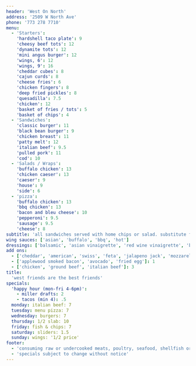 ```yaml
---
header: 'West On North'
address: '2509 W North Ave'
phone: '773 278 7710'
menu:
  - 'Starters':
    'hardshell taco plate': 9
    'cheesy beef tots': 12
    'dynamite tots': 12
    'mini angus burger': 12
    'wings, 6': 12
    'wings, 9': 16
    'cheddar cubes': 8
    'cajun curds': 8
    'cheese fries': 6
    'chicken fingers': 8
    'deep fried pickles': 8
    'quesadilla': 7.5
    'chicken': 12
    'basket of fries / tots': 5
    'basket of chips': 4
  - 'Sandwiches':
    'classic burger': 11
    'black bean burger': 9
    'chicken breast': 11
    'patty melt': 12
    'italian beef': 9.5
    'pulled pork': 11
    'cod': 10
  - 'Salads / Wraps':
    'buffalo chicken': 13
    'chicken caeser': 13
    'caeser': 9
    'house': 9
    'side': 6
  - 'pizza':
    'buffalo chicken': 13
    'bbq chicken': 13
    'bacon and bleu cheese': 10
    'pepperoni': 9.5
    'sausage': 9.5
    'cheese': 8
subtitle: 'all sandwiches served with home chips or salad. substitute fries or tots for $2'
wing sauces: ['asian', 'buffalo', 'bbq', 'hot']
dressings: ['balsamic', 'asian vinaigrette', 'red wine vinaigrette', 'bleu cheese', '1000 isl', 'creamy garlic', 'ranch']
add ons: 
  - ['cheddar', 'american', 'swiss', 'feta', 'jalapeno jack', 'mozzarella', 'crumbled bleu', 'parmesan', 'goat cheese', 'carmalized onions', 'grilled mushrooms', 'jalapenos', 'olives', 'sour cream', 'buffalo sauce', 'bourbon bbq sauce', 'asian wing sauce', 'hot wing sauce', 'tzatziki sauce', 'saurkraut', 'cajun seasoning']: .5
  - ['applewood smoked bacon', 'avocado', 'fried egg']: 1
  - ['chicken', 'ground beef', 'italian beef']: 3
title:
  'west friends are the best friends'
specials:
  'happy hour (mon-fri 4-6pm)':
    - miller drafts: 2
    - tacos (min 4): .5
  monday: italian beef: 7
  tuesday: menu pizza: 7
  wednesday: burgers: 7
  thursday: 1/2 slab: 10
  friday: fish & chips: 7
  saturday: sliders: 1.5
  sunday: wings: '1/2 price'
footer:
  - 'consuming raw or undercooked meats, poultry, seafood, shellfish or eggs may increase the risk of foodborne illness'
  - 'specials subject to change without notice'
---
```


